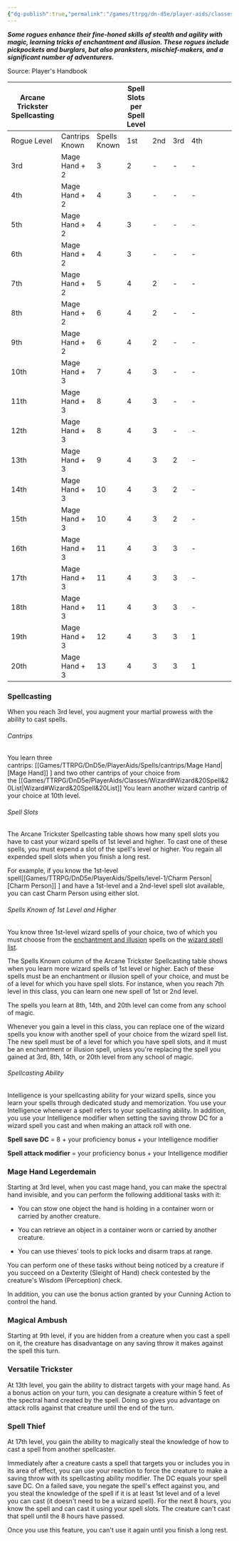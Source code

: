```yaml
---
{"dg-publish":true,"permalink":"/games/ttrpg/dn-d5e/player-aids/classes/class-specialisations/rogue-arcane-trickster/","tags":["TTRPG/DND/5e"]}
---
```



**_Some rogues enhance their fine-honed skills of stealth and agility with magic, learning tricks of enchantment and illusion. These rogues include pickpockets and burglars, but also pranksters, mischief-makers, and a significant number of adventurers._**

Source: Player's Handbook

|Arcane Trickster Spellcasting|   |   |Spell Slots per Spell Level|   |   |   |   |   |   |   |
|---|---|---|---|---|---|---|---|---|---|---|
|Rogue Level|Cantrips Known|Spells Known|1st|2nd|3rd|4th|
|3rd|Mage Hand + 2|3|2|-|-|-|
|4th|Mage Hand + 2|4|3|-|-|-|
|5th|Mage Hand + 2|4|3|-|-|-|
|6th|Mage Hand + 2|4|3|-|-|-|
|7th|Mage Hand + 2|5|4|2|-|-|
|8th|Mage Hand + 2|6|4|2|-|-|
|9th|Mage Hand + 2|6|4|2|-|-|
|10th|Mage Hand + 3|7|4|3|-|-|
|11th|Mage Hand + 3|8|4|3|-|-|
|12th|Mage Hand + 3|8|4|3|-|-|
|13th|Mage Hand + 3|9|4|3|2|-|
|14th|Mage Hand + 3|10|4|3|2|-|
|15th|Mage Hand + 3|10|4|3|2|-|
|16th|Mage Hand + 3|11|4|3|3|-|
|17th|Mage Hand + 3|11|4|3|3|-|
|18th|Mage Hand + 3|11|4|3|3|-|
|19th|Mage Hand + 3|12|4|3|3|1|
|20th|Mage Hand + 3|13|4|3|3|1|

### Spellcasting

When you reach 3rd level, you augment your martial prowess with the ability to cast spells.

###### Cantrips

You learn three cantrips: [[Games/TTRPG/DnD5e/PlayerAids/Spells/cantrips/Mage Hand\|[Mage Hand]] ] and two other cantrips of your choice from the [[Games/TTRPG/DnD5e/PlayerAids/Classes/Wizard#Wizard&20Spell&20List\|Wizard#Wizard&20Spell&20List]] You learn another wizard cantrip of your choice at 10th level.

###### Spell Slots

The Arcane Trickster Spellcasting table shows how many spell slots you have to cast your wizard spells of 1st level and higher. To cast one of these spells, you must expend a slot of the spell's level or higher. You regain all expended spell slots when you finish a long rest.

For example, if you know the 1st-level spell[[Games/TTRPG/DnD5e/PlayerAids/Spells/level-1/Charm Person\|[Charm Person]] ] and have a 1st-level and a 2nd-level spell slot available, you can cast Charm Person using either slot.

###### Spells Known of 1st Level and Higher

You know three 1st-level wizard spells of your choice, two of which you must choose from the [enchantment and illusion](https://dnd5e.wikidot.com/spells:arcane-trickster) spells on the [wizard spell list](https://dnd5e.wikidot.com/spells:wizard).

The Spells Known column of the Arcane Trickster Spellcasting table shows when you learn more wizard spells of 1st level or higher. Each of these spells must be an enchantment or illusion spell of your choice, and must be of a level for which you have spell slots. For instance, when you reach 7th level in this class, you can learn one new spell of 1st or 2nd level.

The spells you learn at 8th, 14th, and 20th level can come from any school of magic.

Whenever you gain a level in this class, you can replace one of the wizard spells you know with another spell of your choice from the wizard spell list. The new spell must be of a level for which you have spell slots, and it must be an enchantment or illusion spell, unless you're replacing the spell you gained at 3rd, 8th, 14th, or 20th level from any school of magic.

###### Spellcasting Ability

Intelligence is your spellcasting ability for your wizard spells, since you learn your spells through dedicated study and memorization. You use your Intelligence whenever a spell refers to your spellcasting ability. In addition, you use your Intelligence modifier when setting the saving throw DC for a wizard spell you cast and when making an attack roll with one.

**Spell save DC** = 8 + your proficiency bonus + your Intelligence modifier

**Spell attack modifier** = your proficiency bonus + your Intelligence modifier

### Mage Hand Legerdemain

Starting at 3rd level, when you cast mage hand, you can make the spectral hand invisible, and you can perform the following additional tasks with it:

- You can stow one object the hand is holding in a container worn or carried by another creature.

- You can retrieve an object in a container worn or carried by another creature.

- You can use thieves' tools to pick locks and disarm traps at range.

You can perform one of these tasks without being noticed by a creature if you succeed on a Dexterity (Sleight of Hand) check contested by the creature's Wisdom (Perception) check.

In addition, you can use the bonus action granted by your Cunning Action to control the hand.

### Magical Ambush

Starting at 9th level, if you are hidden from a creature when you cast a spell on it, the creature has disadvantage on any saving throw it makes against the spell this turn.

### Versatile Trickster

At 13th level, you gain the ability to distract targets with your mage hand. As a bonus action on your turn, you can designate a creature within 5 feet of the spectral hand created by the spell. Doing so gives you advantage on attack rolls against that creature until the end of the turn.

### Spell Thief

At 17th level, you gain the ability to magically steal the knowledge of how to cast a spell from another spellcaster.

Immediately after a creature casts a spell that targets you or includes you in its area of effect, you can use your reaction to force the creature to make a saving throw with its spellcasting ability modifier. The DC equals your spell save DC. On a failed save, you negate the spell's effect against you, and you steal the knowledge of the spell if it is at least 1st level and of a level you can cast (it doesn't need to be a wizard spell). For the next 8 hours, you know the spell and can cast it using your spell slots. The creature can't cast that spell until the 8 hours have passed.

Once you use this feature, you can't use it again until you finish a long rest.


